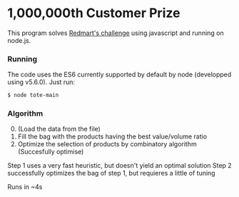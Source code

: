 # 1,000,000th Customer Prize  

This program solves [Redmart's challenge](http://geeks.redmart.com/2015/10/26/1000000th-customer-prize-another-programming-challenge/) using javascript and running on node.js.

### Running

The code uses the ES6 currently supported by default by node (developped using v5.6.0). Just run:

```sh
$ node tote-main
```

### Algorithm

0. (Load the data from the file)
1. Fill the bag with the products having the best value/volume ratio
2. Optimize the selection of products by combinatory algorithm (Succesfully optimise)

Step 1 uses a very fast heuristic, but doesn't yield an optimal solution
Step 2 successfully optimizes the bag of step 1, but requieres a little of tuning

Runs in ~4s
